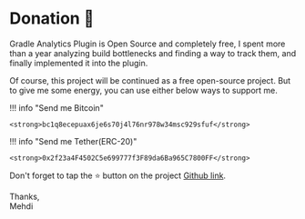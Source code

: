 # Donation 🧡
Gradle Analytics Plugin is Open Source and completely free, I spent more than a year analyzing build bottlenecks and finding a way to track them, and finally implemented it into the plugin.

Of course, this project will be continued as a free open-source project. But to give me some energy, you can use either below ways to support me.

!!! info "Send me Bitcoin"

    <strong>bc1q8ecepuax6je6s70j4l76nr978w34msc929sfuf</strong>

!!! info "Send me Tether(ERC-20)"

    <strong>0x2f23a4F4502C5e699777f3F89da6Ba965C7800FF</strong>

Don't forget to tap the ⭐ button on the project [Github link](https://github.com/janbarari/gradle-analytics-plugin).


Thanks,<br/>
Mehdi